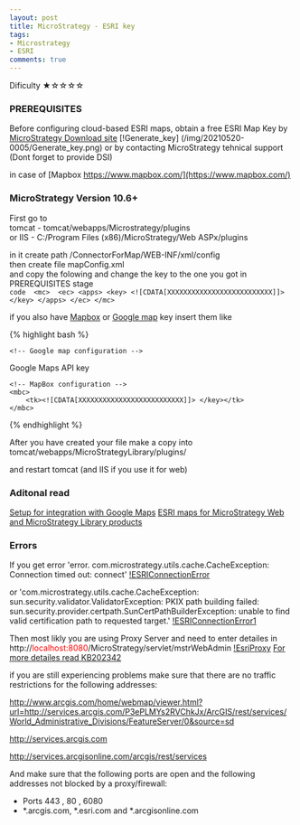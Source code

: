 ```yaml
---
layout: post
title: MicroStrategy - ESRI key
tags:
- Microstrategy
- ESRI
comments: true
---
```

Dificulty ★☆☆☆☆

### PREREQUISITES

Before configuring cloud-based ESRI maps, obtain a free ESRI Map Key by
[MicroStrategy Download site](https://community.microstrategy.com/s/products)
[!Generate_key] (/img/20210520-0005/Generate_key.png)
or by contacting MicroStrategy tehnical support (Dont forget to provide DSI)

in case of [Mapbox https://www.mapbox.com/](https://www.mapbox.com/)

### MicroStrategy Version 10.6+

First go to  <br />
tomcat - tomcat/webapps/Microstrategy/plugins  <br />
or IIS - C:/Program Files (x86)/MicroStrategy/Web ASPx/plugins

in it create path /ConnectorForMap/WEB-INF/xml/config  <br />
then create file mapConfig.xml  <br />
and copy the folowing and change the key to the one you got in PREREQUISITES stage <br />
    ```code 
<mc> 
  <ec>
    <apps>
        <key> <![CDATA[XXXXXXXXXXXXXXXXXXXXXXXXXX]]> </key>
    </apps>
  </ec>
</mc>  
    ```
    
if you also have [Mapbox](https://www.mapbox.com/) or [Google map](https://www2.microstrategy.com/producthelp/Current/GISHelp/WebHelp/Lang_1033/Content/Google_Setup.htm) key insert them like

{% highlight bash %}
<mc>
	<!-- ESRI map configuration -->
	<ec>
		<apps>
			<key><![CDATA[XXXXXXXXXXXXXXXXXXXXXXXXXX]]> </key>
		</apps>
	</ec>

	<!-- Google map configuration -->
  
  <gc>
    <mk isPremier=false>Google Maps API key</mk>
  </gc>

	<!-- MapBox configuration -->
	<mbc>
		<tk><![CDATA[XXXXXXXXXXXXXXXXXXXXXXXXXX]]> </key></tk>
	</mbc>
</mc>
{% endhighlight %}

After you have created your file make a copy into 
tomcat/webapps/MicroStrategyLibrary/plugins/

and restart tomcat (and IIS if you use it for web)

### Aditonal read
[Setup for integration with Google Maps](https://www2.microstrategy.com/producthelp/Current/GISHelp/WebHelp/Lang_1033/Content/Google_Setup.htm)
[ESRI maps for MicroStrategy Web and MicroStrategy Library products](https://community.microstrategy.com/s/article/KB45064-How-to-activate-cloud-based-ESRI-maps-for-MicroStrategy?language=en_US)

### Errors
If you get error
'error. com.microstrategy.utils.cache.CacheException: Connection timed out: connect'
[!ESRIConnectionError](/img/20210520-0005/EsriConnectionError.png)

or
'com.microstrategy.utils.cache.CacheException: sun.security.validator.ValidatorException: PKIX path building failed: sun.security.provider.certpath.SunCertPathBuilderException: unable to find valid certification path to requested target.'
[!ESRIConnectionError1](/img/20210520-0005/EsriConnectionError1.png)

Then most likly you are using Proxy Server and need to enter detailes in
http://<font color='red'>localhost:8080</font>/MicroStrategy/servlet/mstrWebAdmin
[!EsriProxy](/img/20210520-0005/EsriProxy.png)
[For more detailes read KB202342](https://community.microstrategy.com/s/article/KB202342-Support-using-proxy-server-to-send-HTTP-request-to-ESRI?language=en_US)

if you are still experiencing problems make sure that there are no traffic restrictions for the following addresses:

http://www.arcgis.com/home/webmap/viewer.html?url=http://services.arcgis.com/P3ePLMYs2RVChkJx/ArcGIS/rest/services/World_Administrative_Divisions/FeatureServer/0&source=sd

http://services.arcgis.com
 
http://services.arcgisonline.com/arcgis/rest/services 

And make sure that the following ports are open and the following addresses not blocked by a proxy/firewall:

- Ports 443 , 80 , 6080 
- *.arcgis.com, *.esri.com and *.arcgisonline.com
